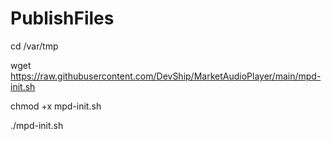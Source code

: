# PublishFiles

cd /var/tmp

wget https://raw.githubusercontent.com/DevShip/MarketAudioPlayer/main/mpd-init.sh

chmod +x mpd-init.sh

./mpd-init.sh
